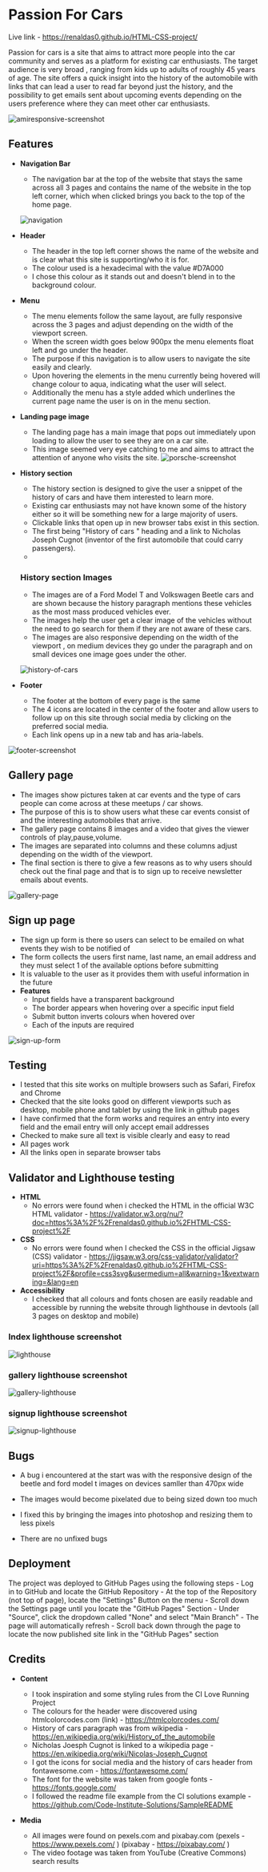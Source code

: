 # Passion For Cars

Live link - https://renaldas0.github.io/HTML-CSS-project/

Passion for cars is a site that aims to attract more people into the car community and serves as a platform for existing car enthusiasts. The target audience is very broad , ranging from kids up to adults of roughly 45 years of age. The site offers a quick insight into the history of the automobile with links that can lead a user to read far beyond just the history, and the possibility to get emails sent about upcoming events depending on the users preference where they can meet other car enthusiasts.

   ![amiresponsive-screenshot](https://user-images.githubusercontent.com/97538312/162216382-1689c6d6-5645-4d0e-be8e-bec141827149.jpg)


## Features
- __Navigation Bar__
  
  - The navigation bar at the top of the website that stays the same across all 3 pages and contains the name of the website in the top left corner,
  which when clicked brings you back to the top of the home page.
   
   ![navigation](https://user-images.githubusercontent.com/97538312/162248981-ce35de63-53a0-4f70-ab70-3d4a750cbac1.jpg)

- __Header__
  - The header in the top left corner shows the name of the website and is clear what this site is supporting/who it is for.
  - The colour used is a hexadecimal with the value #D7A000
  - I chose this colour as it stands out and doesn't blend in to the background colour.

- __Menu__
  - The menu elements follow the same layout, are fully responsive across the 3 pages and adjust depending on the width of the viewport screen.
  - When the screen width goes below 900px the menu elements float left and go under the header.
  - The purpose if this navigation is to allow users to navigate the site easily and clearly.
  - Upon hovering the elements in the menu currently being hovered will change colour to aqua, indicating what the user will select.
  - Additionally the menu has a style added which underlines the current page name the user is on in the menu section.
        
   
   
 - __Landing page image__

   - The landing page has a main image that pops out immediately upon loading to allow the user to see they are on a car site.
   - This image seemed very eye catching to me and aims to attract the attention of anyone who visits the site.
    ![porsche-screenshot](https://user-images.githubusercontent.com/97538312/162434837-c1221453-4a64-4251-a69d-4ff9b6f84e5c.jpg)
    
- __History section__
   - The history section is designed to give the user a snippet of the history of cars and have them interested to learn more. 
   - Existing car enthusiasts may not have known some of the history either so it will be something new for a large majority of users.
   - Clickable links that open up in new browser tabs exist in this section.
   - The first being "History of cars " heading and a link to Nicholas Joseph Cugnot (inventor of the first automobile that could carry passengers).
   - 
   ### History section Images
   - The images are of a Ford Model T and Volkswagen Beetle cars and are shown because the history paragraph mentions these vehicles as the most mass produced vehicles ever.
   - The images help the user get a clear image of the vehicles without the need to go search for them if they are not aware of these cars.
   - The images are also responsive depending on the width of the viewport , on medium devices they go under the paragraph and on small devices one image goes under the other.
   
   ![history-of-cars](https://user-images.githubusercontent.com/97538312/162568139-ba18e9f8-8c98-4d17-a225-a53d21d01c0c.jpg)

- __Footer__
   - The footer at the bottom of every page is the same 
   - The 4 icons are located in the center of the footer and allow users to follow up on this site through social media by clicking on the preferred social media.
   - Each link opens up in a new tab and has aria-labels.

![footer-screenshot](https://user-images.githubusercontent.com/97538312/163669440-e8baff24-eff9-4859-8ea3-e129e318e759.jpg)


 
## Gallery page
   - The images show pictures taken at car events and the type of cars people can come across at these meetups / car shows.
   - The purpose of this is to show users what these car events consist of and the interesting automobiles that arrive.
   - The gallery page contains 8 images and a video that gives the viewer controls of play,pause,volume.
   - The images are separated into columns and these columns adjust depending on the width of the viewport.
   - The final section is there to give a few reasons as to why users should check out the final page and that is to sign up to receive newsletter emails about events.
   
   ![gallery-page](https://user-images.githubusercontent.com/97538312/162588592-7a9e6000-893a-4571-97db-c4cca31ce1ed.jpg)

## Sign up page

   - The sign up form is there so users can select to be emailed on what events they wish to be notified of
   - The form collects the users first name, last name, an email address and they must select 1 of the available options before submitting
   - It is valuable to the user as it provides them with useful information in the future
- __Features__
   - Input fields have a transparent background
   - The border appears when hovering over a specific input field
   - Submit button inverts colours when hovered over
   - Each of the inputs are required

![sign-up-form](https://user-images.githubusercontent.com/97538312/162624456-d2c91861-8143-4f39-b0b0-43f4a5d0ff82.jpg)

## Testing 

   - I tested that this site works on multiple browsers such as Safari, Firefox and Chrome
   - Checked that the site looks good on different viewports such as desktop, mobile phone and tablet by using the link in github pages
   - I have confirmed that the form works and requires an entry into every field and the email entry will only accept email addresses
   - Checked to make sure all text is visible clearly and easy to read
   - All pages work 
   - All the links open in separate browser tabs

## Validator and Lighthouse testing
   - __HTML__
      - No errors were found when i checked the HTML in the official W3C HTML validator - https://validator.w3.org/nu/?doc=https%3A%2F%2Frenaldas0.github.io%2FHTML-CSS-project%2F
   - __CSS__
      - No errors were found when I checked the CSS in the official Jigsaw (CSS) validator - https://jigsaw.w3.org/css-validator/validator?uri=https%3A%2F%2Frenaldas0.github.io%2FHTML-CSS-project%2F&profile=css3svg&usermedium=all&warning=1&vextwarning=&lang=en
   - __Accessibility__
      - I checked that all colours and fonts chosen are easily readable and accessible by running the website through lighthouse in devtools (all 3 pages on desktop          and mobile)
### Index lighthouse screenshot
![lighthouse](https://user-images.githubusercontent.com/97538312/162716401-6f7cecd5-befa-4bee-b0fa-909f24778b70.jpg)
### gallery lighthouse screenshot
![gallery-lighthouse](https://user-images.githubusercontent.com/97538312/163197334-7aa81e2b-640e-4513-9c73-95e8264e7f45.jpg)
### signup lighthouse screenshot
![signup-lighthouse](https://user-images.githubusercontent.com/97538312/163197414-69a1ed5f-9459-4362-9597-d4c77de4caee.jpg)



## Bugs
   - A bug i encountered at the start was with the responsive design of the beetle and ford model t images on devices samller than 470px wide
   - The images would become pixelated due to being sized down too much
   - I fixed this by bringing the images into photoshop and resizing them to less pixels
   
   - There are no unfixed bugs

## Deployment
   The project was deployed to GitHub Pages using the following steps
      - Log in to GitHub and locate the GitHub Repository
      - At the top of the Repository (not top of page), locate the "Settings" Button on the menu
      - Scroll down the Settings page until you locate the "GitHub Pages" Section
      - Under "Source", click the dropdown called "None" and select "Main Branch"
      - The page will automatically refresh 
      - Scroll back down through the page to locate the now published site link in the "GitHub Pages" section
  
## Credits
   - __Content__
   
      - I took inspiration and some styling rules from the CI Love Running Project
      - The colours for the header were discovered using htmlcolorcodes.com (link) - https://htmlcolorcodes.com/
      - History of cars paragraph was from wikipedia - https://en.wikipedia.org/wiki/History_of_the_automobile
      - Nicholas Joesph Cugnot is linked to a wikipedia page - https://en.wikipedia.org/wiki/Nicolas-Joseph_Cugnot
      - I got the icons for social media and the history of cars header from fontawesome.com - https://fontawesome.com/
      - The font for the website was taken from google fonts - https://fonts.google.com/
      - I followed the readme file example from the CI solutions example - https://github.com/Code-Institute-Solutions/SampleREADME

   - __Media__

      - All images were found on pexels.com and pixabay.com (pexels - https://www.pexels.com/ ) (pixabay - https://pixabay.com/ )
      - The video footage was taken from YouTube (Creative Commons) search results



